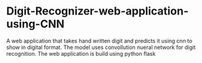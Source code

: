# Digit-Recognizer-web-application-using-CNN
A web application that takes hand written digit and predicts it using cnn to show in digital format. 
The model uses convollution nueral network for digit recognition.
The web application is build using python flask
